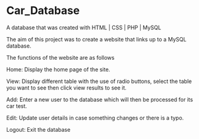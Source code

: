 # Car_Database
A database that was created with HTML | CSS | PHP | MySQL

The aim of this project was to create a website that links up to a MySQL database.

The functions of the website are as follows

Home: Display the home page of the site.

View: Display different table with the use of radio buttons, select the table you want to see then click view results to see it.

Add: Enter a new user to the database which will then be processed for its car test.

Edit: Update user details in case something changes or there is a typo.

Logout: Exit the database
